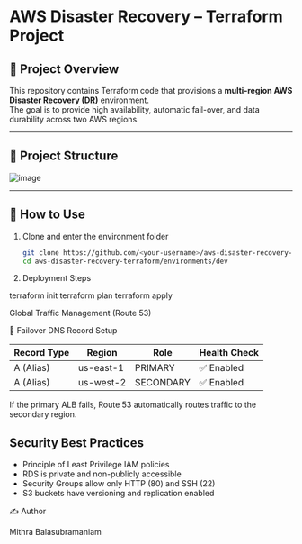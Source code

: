 # AWS Disaster Recovery – Terraform Project

## 📖 Project Overview
This repository contains Terraform code that provisions a **multi-region AWS Disaster Recovery (DR)** environment.  
The goal is to provide high availability, automatic fail-over, and data durability across two AWS regions.

---

## 📁 Project Structure



![image](https://github.com/user-attachments/assets/6b662a82-d652-4ad9-8530-023e6c5d7f4b)



---

## 🚀 How to Use

1. Clone and enter the environment folder  
   ```bash
   git clone https://github.com/<your-username>/aws-disaster-recovery-terraform.git
   cd aws-disaster-recovery-terraform/environments/dev
   
2. Deployment Steps
   
terraform init
terraform plan
terraform apply

Global Traffic Management (Route 53)



🧠 Failover DNS Record Setup

| Record Type | Region     | Role      | Health Check |
|-------------|------------|-----------|---------------|
| A (Alias)   | us-east-1  | PRIMARY   | ✅ Enabled     |
| A (Alias)   | us-west-2  | SECONDARY | ✅ Enabled     |


If the primary ALB fails, Route 53 automatically routes traffic to the secondary region.


## Security Best Practices



- Principle of Least Privilege IAM policies  
- RDS is private and non-publicly accessible  
- Security Groups allow only HTTP (80) and SSH (22)  
- S3 buckets have versioning and replication enabled

  


✍️ Author



Mithra Balasubramaniam

